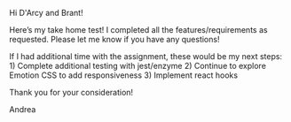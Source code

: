 Hi D'Arcy and Brant!

Here’s my take home test! I completed all the features/requirements as requested. Please let me know if you have any questions!

If I had additional time with the assignment, these would be my next steps: 1) Complete additional testing with jest/enzyme 2) Continue to explore Emotion CSS to add responsiveness 3) Implement react hooks

Thank you for your consideration!

Andrea
